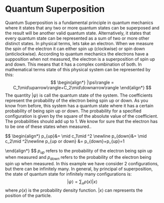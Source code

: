 <!---->
# **Quantum Superposition**

Quantum Superposition is a fundamental principle in quantum mechanics where it states that any two or more quantum states can be superposed and the result will be another valid quantum state. Alternatively, it states that every quantum state can be represented as a sum of two or more other distinct states.
In physical terms, lets take an electron. When we measure the spin of the electron it can either spin up (clockwise) or spin down (anticlockwise). According to quantum mechanics the electrons have a supposition when not measured, the electron is a superposition of spin up and down. This means that it has a complex combination of both. 
In mathematical terms state of this physical system can be represented by this:
$$
\begin{align*}
|\psi\rangle = C_1\mid\uparrow\rangle+C_2\mid\downarrow\rangle
\end{align*}
$$
The quantity $|\psi\rangle$ is call the quantum state of the system. The coefficients represent the probability of the electron being spin up or down. As you know from before, this system has a quantum state where it has a certain probability of being spin up or down. The probability for a specified configuration is given by the square of the absolute value of the coefficient. The probabilities should add up to 1. We know for sure that the electron has to be one of these states when measured..

$$
\begin{align*}
p_{up}&= \mid c_1\mid ^2 \newline
p_{down}&= \mid c_2\mid ^2\newline
p_{up or down} &= p_{down}+p_{up}=1

\end{align*}
$$
$p_{up}$ refers to the probability of the electron being spin up when measured and $p_{down}$ refers to the probability of the electron being spin up when measured. In this example we have consider 2 configurations, but there can be infinitely many. In general, by principal of superposition, the state of quantum state for infinitely many configurations is:	
$$
|\psi\rangle = \sum_{x}\rho(x)|x\rangle
$$
where $\rho(x)$ is the probability density function. $|x\rangle$ can represents the position of the particle.





